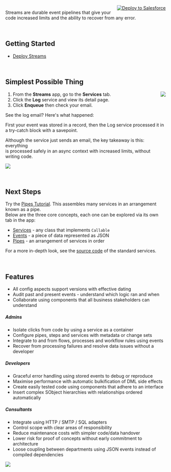 <a style="float: right;" href="https://githubsfdeploy.herokuapp.com?owner=bigassforce&amp;repo=streams&amp;ref=master">
    <img alt="Deploy to Salesforce" src="https://github.com/bigassforce/streams/wiki/48-deploy-to-salesforce.png">
</a>

Streams are durable event pipelines that give your code increased limits and the ability to recover from any error.

<br/>

## Getting Started

- [Deploy Streams](https://login.salesforce.com/packaging/installPackage.apexp?p0=04t7F000003irjN)

<br/>

## Simplest Possible Thing

<img align="right" src="https://github.com/bigassforce/streams/wiki/48-simplest-thing.png" align="right" />

1. From the **Streams** app, go to the **Services** tab.
2. Click the  **Log** service and view its detail page.
3. Click **Enqueue** then check your email.

See the log email? Here's what happened:

First your event was stored in a record, then the Log service processed it in a try-catch block with a savepoint.

Although the service just sends an email, the key takeaway is this: everything
<br/>is processed safely in an async context with increased limits, without writing code.

![](https://github.com/bigassforce/streams/wiki/48-simplest-thing-event.png)

<br/>

## Next Steps
Try the <a href="https://github.com/bigassforce/streams/wiki/Pipes-Tutorial">Pipes Tutorial</a>. This assembles many services in an arrangement known as a pipe.
<br />Below are the three core concepts, each one can be explored via its own tab in the app:

- [Services](https://github.com/bigassforce/streams/wiki/Standard-Services) - any class that implements `Callable`
- [Events](https://github.com/bigassforce/streams/wiki/Events) - a piece of data represented as JSON
- [Pipes](https://github.com/bigassforce/streams/wiki/Pipes) - an arrangement of services in order

For a more in-depth look, see the <a href="https://github.com/bigassforce/streams">source code</a> of the standard services.

<br/>


## Features
- All config aspects support versions with effective dating
- Audit past and present events - understand which logic ran and when
- Collaborate using components that all business stakeholders can understand

##### Admins
- Isolate clicks from code by using a service as a container
- Configure pipes, steps and services with metadata or change sets
- Integrate to and from flows, processes and workflow rules using events
- Recover from processing failures and resolve data issues without a developer

##### Developers
- Graceful error handling using stored events to debug or reproduce
- Maximise performance with automatic bulkification of DML side effects
- Create easily tested code using components that adhere to an interface
- Insert complex SObject hierarchies with relationships ordered automatically

##### Consultants
- Integrate using HTTP / SMTP / SQL adapters
- Control scope with clear areas of responsibility
- Reduce maintenance costs with simpler code/data handover
- Lower risk for proof of concepts without early commitment to architecture
- Loose coupling between departments using JSON events instead of compiled dependencies

<img src="https://bigass.secure.force.com/pixel?url=https://github.com/bigassforce/streams/wiki/Home" />
